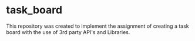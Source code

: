 # task_board
This repository was created to implement the assignment of creating a task board with the use of 3rd party API's and Libraries.
